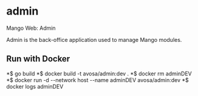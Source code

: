 # admin
Mango Web: Admin

Admin is the back-office application used to manage Mango modules.

## Run with Docker
*$ go build
*$ docker build -t avosa/admin:dev .
*$ docker rm adminDEV
*$ docker run -d --network host --name adminDEV avosa/admin:dev 
*$ docker logs adminDEV